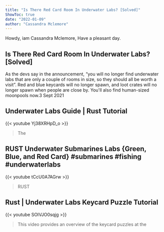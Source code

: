 ```yaml
---
title: "Is There Red Card Room In Underwater Labs? [Solved]"
ShowToc: true 
date: "2022-01-09"
author: "Cassandra Mclemore" 
---
```


Howdy, iam Cassandra Mclemore, Have a pleasant day.
## Is There Red Card Room In Underwater Labs? [Solved]
As the devs say in the announcement, “you will no longer find underwater labs that are only a couple of rooms in size, so they should all be worth a visit”. Red and blue keycards will no longer spawn, and loot crates will no longer spawn when people are close by. You'll also find human-sized moonpools now.3 Sept 2021

## Underwater Labs Guide | Rust Tutorial
{{< youtube Yj38XRHpD_o >}}
>The 

## RUST Underwater Submarines Labs {Green, Blue, and Red Card} #submarines #fishing #underwaterlabs
{{< youtube tCcU0A7AGrw >}}
>RUST 

## Rust | Underwater Labs Keycard Puzzle Tutorial
{{< youtube SOIVJO0sqjg >}}
>This video provides an overview of the keycard puzzles at the 

